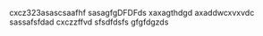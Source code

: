 cxcz323asascsaafhf
sasagfgDFDFds
xaxagthdgd
axaddwcxvxvdc
sassafsfdad
cxczzffvd
sfsdfdsfs
gfgfdgzds
